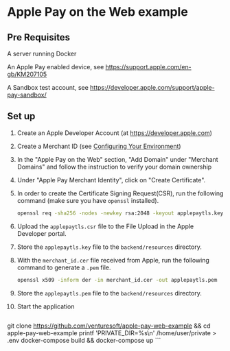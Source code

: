 # Apple Pay on the Web example

## Pre Requisites

A server running Docker

An Apple Pay enabled device, see <https://support.apple.com/en-gb/KM207105>

A Sandbox test account, see <https://developer.apple.com/support/apple-pay-sandbox/>

## Set up

1. Create an Apple Developer Account (at <https://developer.apple.com>)
2. Create a Merchant ID (see [Configuring Your Environment](https://developer.apple.com/library/ios/ApplePay_Guide/Configuration.html))
3. In the "Apple Pay on the Web" section, "Add Domain" under "Merchant Domains" and follow the instruction to verify your domain ownership
4. Under "Apple Pay Merchant Identity", click on "Create Certificate".
5. In order to create the Certificate Signing Request(CSR), run the following command (make sure you have `openssl` installed).

	```sh
	openssl req -sha256 -nodes -newkey rsa:2048 -keyout applepaytls.key -out applepaytls.csr
	```
6. Upload the `applepaytls.csr` file to the File Upload in the Apple Developer portal.
7. Store the `applepaytls.key` file to the `backend/resources` directory.
8. With the `merchant_id.cer` file received from Apple, run the following command to generate a `.pem` file.

	```sh
	openssl x509 -inform der -in merchant_id.cer -out applepaytls.pem
	```
9. Store the `applepaytls.pem` file to the `backend/resources` directory.
10. Start the application

	```sh
git clone https://github.com/venturesoft/apple-pay-web-example && cd apple-pay-web-example
printf 'PRIVATE_DIR=%s\n' /home/user/private > .env
docker-compose build && docker-compose up
	```
